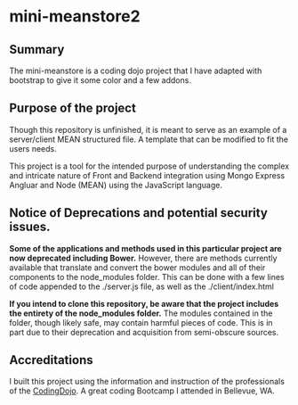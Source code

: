 # mini-meanstore2

## Summary

The mini-meanstore is a coding dojo project that I have adapted with bootstrap to give it some color and a few addons.

## Purpose of the project

Though this repository is unfinished, it is meant to serve as an example of a server/client MEAN structured file. A template that can be modified to fit the users needs.

This project is a tool for the intended purpose of understanding the complex and intricate nature of Front and Backend integration using Mongo Express Angluar and Node (MEAN) using the JavaScript language.

## Notice of Deprecations and potential security issues.

**Some of the applications and methods used in this particular project are now deprecated including Bower.** However, there are methods currently available that translate and convert the bower modules and all of their components to the node_modules folder. This can be done with a few lines of code appended to the ./server.js file, as well as the ./client/index.html

**If you intend to clone this repository, be aware that the project includes the entirety of the node_modules folder.** The modules contained in the folder, though likely safe, may contain harmful pieces of code. This is in part due to their deprecation and acquisition from semi-obscure sources.

## Accreditations  

I built this project using the information and instruction of the professionals of the [CodingDojo](https://www.codingdojo.com/). A great coding Bootcamp I attended in Bellevue, WA.

